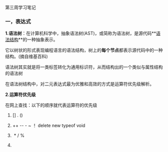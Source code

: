 第三周学习笔记

### 一，表达式

**1.语法树**：在计算机科学中，抽象语法树(AST)，或简称为语法树，是源代码**<u>语法结构</u>**的一种抽象表示。

它以树状的形式表现编程语言的语法结构，树上的**每个节点**都表示源代码中的一种结构。(摘自维基百科)

​	语法树其实就是将一类标签转化为通用标识符，从而结构出的一个类似与属性结构的语法树

​	在语法树结构中，对二元表达式最为优雅和高效的方式是运算符优先级解析。

**2.运算符优先级**

在网上查找：以下的顺序就代表运算符的优先级

1.    []   .    ()    
2.    ++    --    -   ~    ！ delete   new    typeof    void    
3. ​    *    /    %

4. 